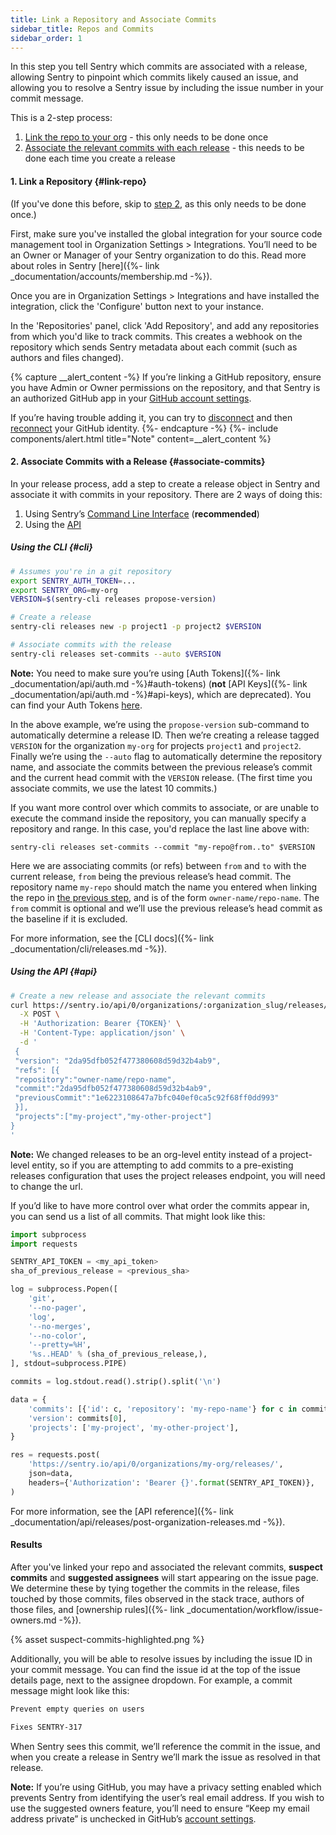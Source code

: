 ```yaml
---
title: Link a Repository and Associate Commits
sidebar_title: Repos and Commits
sidebar_order: 1
---
```


In this step you tell Sentry which commits are associated with a release, allowing Sentry to pinpoint which commits likely caused an issue, and allowing you to resolve a Sentry issue by including the issue number in your commit message.

This is a 2-step process:

1. [Link the repo to your org](#link-repo) - this only needs to be done once
2. [Associate the relevant commits with each release](#associate-commits) - this needs to be done each time you create a release

#### 1. Link a Repository {#link-repo}

(If you've done this before, skip to [step 2](#associate-commits), as this only needs to be done once.)

First, make sure you've installed the global integration for your source code management tool in Organization Settings > Integrations. You’ll need to be an Owner or Manager of your Sentry organization to do this. Read more about roles in Sentry [here]({%- link _documentation/accounts/membership.md -%}).

Once you are in Organization Settings > Integrations and have installed the integration, click the 'Configure' button next to your instance.

In the 'Repositories' panel, click 'Add Repository', and add any repositories from which you'd like to track commits. This creates a webhook on the repository which sends Sentry metadata about each commit (such as authors and files changed).

{% capture __alert_content -%}
If you’re linking a GitHub repository, ensure you have Admin or Owner permissions on the repository, and that Sentry is an authorized GitHub app in your [GitHub account settings](https://github.com/settings/applications).

If you’re having trouble adding it, you can try to [disconnect](https://sentry.io/account/settings/identities/) and then [reconnect](https://sentry.io/account/settings/social/associate/github/) your GitHub identity.
{%- endcapture -%}
{%- include components/alert.html
  title="Note"
  content=__alert_content
%}

#### 2. Associate Commits with a Release {#associate-commits}

In your release process, add a step to create a release object in Sentry and associate it with commits in your repository. There are 2 ways of doing this:

1.  Using Sentry’s [Command Line Interface](#cli) (**recommended**)
2.  Using the [API](#api)

##### Using the CLI {#cli}

```bash
# Assumes you're in a git repository
export SENTRY_AUTH_TOKEN=...
export SENTRY_ORG=my-org
VERSION=$(sentry-cli releases propose-version)

# Create a release
sentry-cli releases new -p project1 -p project2 $VERSION

# Associate commits with the release
sentry-cli releases set-commits --auto $VERSION
```

**Note:** You need to make sure you’re using [Auth Tokens]({%- link _documentation/api/auth.md -%}#auth-tokens) (**not** [API Keys]({%- link _documentation/api/auth.md -%}#api-keys), which are deprecated). You can find your Auth Tokens [here](https://sentry.io/settings/account/api/auth-tokens/).

In the above example, we’re using the `propose-version` sub-command to automatically determine a release ID. Then we’re creating a release tagged `VERSION` for the organization `my-org` for projects `project1` and `project2`. Finally we’re using the `--auto` flag to automatically determine the repository name, and associate the commits between the previous release’s commit and the current head commit with the `VERSION` release. (The first time you associate commits, we use the latest 10 commits.)

If you want more control over which commits to associate, or are unable to execute the command inside the repository, you can manually specify a repository and range. In this case, you'd replace the last line above with:

`sentry-cli releases set-commits --commit "my-repo@from..to" $VERSION`

Here we are associating commits (or refs) between `from` and `to` with the current release, `from` being the previous release’s head commit. The repository name `my-repo` should match the name you entered when linking the repo in [the previous step](#link-repo), and is of the form `owner-name/repo-name`. The `from` commit is optional and we’ll use the previous release’s head commit as the baseline if it is excluded.

For more information, see the [CLI docs]({%- link _documentation/cli/releases.md -%}).

##### Using the API {#api}

```bash
# Create a new release and associate the relevant commits
curl https://sentry.io/api/0/organizations/:organization_slug/releases/ \
  -X POST \
  -H 'Authorization: Bearer {TOKEN}' \
  -H 'Content-Type: application/json' \
  -d '
 {
 "version": "2da95dfb052f477380608d59d32b4ab9",
 "refs": [{
 "repository":"owner-name/repo-name",
 "commit":"2da95dfb052f477380608d59d32b4ab9",
 "previousCommit":"1e6223108647a7bfc040ef0ca5c92f68ff0dd993"
 }],
 "projects":["my-project","my-other-project"]
}
'
```

**Note:** We changed releases to be an org-level entity instead of a project-level entity, so if you are attempting to add commits to a pre-existing releases configuration that uses the project releases endpoint, you will need to change the url.

If you’d like to have more control over what order the commits appear in, you can send us a list of all commits. That might look like this:

```python
import subprocess
import requests

SENTRY_API_TOKEN = <my_api_token>
sha_of_previous_release = <previous_sha>

log = subprocess.Popen([
    'git',
    '--no-pager',
    'log',
    '--no-merges',
    '--no-color',
    '--pretty=%H',
    '%s..HEAD' % (sha_of_previous_release,),
], stdout=subprocess.PIPE)

commits = log.stdout.read().strip().split('\n')

data = {
    'commits': [{'id': c, 'repository': 'my-repo-name'} for c in commits],
    'version': commits[0],
    'projects': ['my-project', 'my-other-project'],
}

res = requests.post(
    'https://sentry.io/api/0/organizations/my-org/releases/',
    json=data,
    headers={'Authorization': 'Bearer {}'.format(SENTRY_API_TOKEN)},
)
```

For more information, see the [API reference]({%- link _documentation/api/releases/post-organization-releases.md -%}).

#### Results

After you've linked your repo and associated the relevant commits, **suspect commits** and **suggested assignees** will start appearing on the issue page. We determine these by tying together the commits in the release, files touched by those commits, files observed in the stack trace, authors of those files, and [ownership rules]({%- link _documentation/workflow/issue-owners.md -%}).

{% asset suspect-commits-highlighted.png %}

Additionally, you will be able to resolve issues by including the issue ID in your commit message. You can find the issue id at the top of the issue details page, next to the assignee dropdown. For example, a commit message might look like this:

```bash
Prevent empty queries on users

Fixes SENTRY-317
```

When Sentry sees this commit, we’ll reference the commit in the issue, and when you create a release in Sentry we’ll mark the issue as resolved in that release.

**Note:** If you’re using GitHub, you may have a privacy setting enabled which prevents Sentry from identifying the user’s real email address. If you wish to use the suggested owners feature, you’ll need to ensure “Keep my email address private” is unchecked in GitHub’s [account settings](https://github.com/settings/emails).
